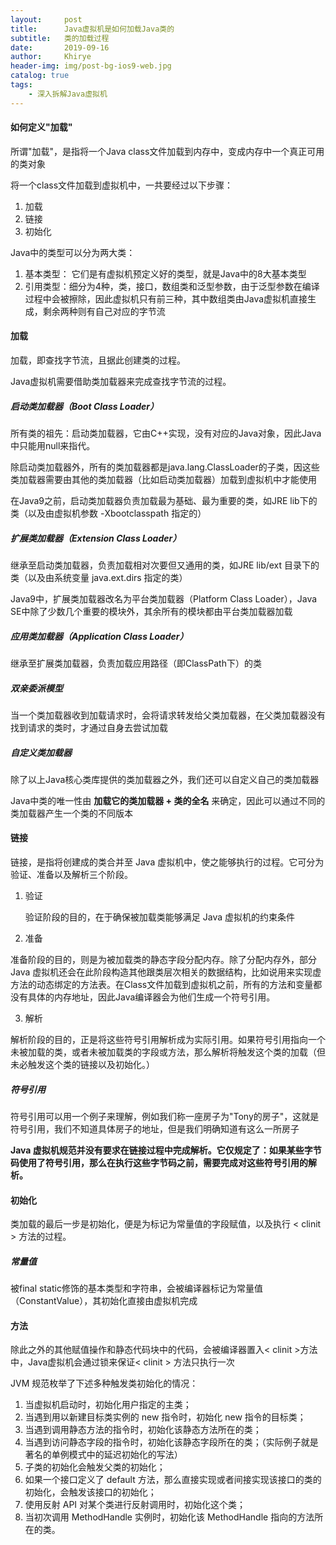 ```yaml
---
layout:     post
title:      Java虚拟机是如何加载Java类的
subtitle:   类的加载过程
date:       2019-09-16
author:     Khirye
header-img: img/post-bg-ios9-web.jpg
catalog: true
tags:
    - 深入拆解Java虚拟机
---
```

#### 如何定义"加载"

所谓"加载"，是指将一个Java class文件加载到内存中，变成内存中一个真正可用的类对象

将一个class文件加载到虚拟机中，一共要经过以下步骤：

1. 加载
2. 链接
3. 初始化

Java中的类型可以分为两大类：

1. 基本类型： 它们是有虚拟机预定义好的类型，就是Java中的8大基本类型
2. 引用类型：细分为4种，类，接口，数组类和泛型参数，由于泛型参数在编译过程中会被擦除，因此虚拟机只有前三种，其中数组类由Java虚拟机直接生成，剩余两种则有自己对应的字节流



#### 加载

加载，即查找字节流，且据此创建类的过程。

Java虚拟机需要借助类加载器来完成查找字节流的过程。

##### 启动类加载器（Boot Class Loader）

所有类的祖先：启动类加载器，它由C++实现，没有对应的Java对象，因此Java中只能用null来指代。

除启动类加载器外，所有的类加载器都是java.lang.ClassLoader的子类，因这些类加载器需要由其他的类加载器（比如启动类加载器）加载到虚拟机中才能使用

在Java9之前，启动类加载器负责加载最为基础、最为重要的类，如JRE lib下的类（以及由虚拟机参数 -Xbootclasspath 指定的）

##### 扩展类加载器（Extension Class Loader）

继承至启动类加载器，负责加载相对次要但又通用的类，如JRE lib/ext 目录下的类（以及由系统变量 java.ext.dirs 指定的类）

Java9中，扩展类加载器改名为平台类加载器（Platform Class Loader），Java SE中除了少数几个重要的模块外，其余所有的模块都由平台类加载器加载

##### 应用类加载器（Application Class Loader）

继承至扩展类加载器，负责加载应用路径（即ClassPath下）的类

##### 双亲委派模型

当一个类加载器收到加载请求时，会将请求转发给父类加载器，在父类加载器没有找到请求的类时，才通过自身去尝试加载

##### 自定义类加载器

除了以上Java核心类库提供的类加载器之外，我们还可以自定义自己的类加载器

Java中类的唯一性由 **加载它的类加载器 + 类的全名** 来确定，因此可以通过不同的类加载器产生一个类的不同版本



#### 链接

链接，是指将创建成的类合并至 Java 虚拟机中，使之能够执行的过程。它可分为验证、准备以及解析三个阶段。

1. 验证

   验证阶段的目的，在于确保被加载类能够满足 Java 虚拟机的约束条件

2. 准备

​       准备阶段的目的，则是为被加载类的静态字段分配内存。除了分配内存外，部分 Java 虚拟机还会在此阶段构造其他跟类层次相关的数据结构，比如说用来实现虚方法的动态绑定的方法表。在Class文件加载到虚拟机之前，所有的方法和变量都没有具体的内存地址，因此Java编译器会为他们生成一个符号引用。

3. 解析

​      解析阶段的目的，正是将这些符号引用解析成为实际引用。如果符号引用指向一个未被加载的类，或者未被加载类的字段或方法，那么解析将触发这个类的加载（但未必触发这个类的链接以及初始化。）

##### 符号引用

符号引用可以用一个例子来理解，例如我们称一座房子为"Tony的房子"，这就是符号引用，我们不知道具体房子的地址，但是我们明确知道有这么一所房子

**Java 虚拟机规范并没有要求在链接过程中完成解析。它仅规定了：如果某些字节码使用了符号引用，那么在执行这些字节码之前，需要完成对这些符号引用的解析。**



#### 初始化

类加载的最后一步是初始化，便是为标记为常量值的字段赋值，以及执行 < clinit > 方法的过程。

##### 常量值

被final static修饰的基本类型和字符串，会被编译器标记为常量值（ConstantValue），其初始化直接由虚拟机完成

#### <clinit>方法

除此之外的其他赋值操作和静态代码块中的代码，会被编译器置入< clinit >方法中，Java虚拟机会通过锁来保证< clinit > 方法只执行一次

JVM 规范枚举了下述多种触发类初始化的情况：

1. 当虚拟机启动时，初始化用户指定的主类；
2. 当遇到用以新建目标类实例的 new 指令时，初始化 new 指令的目标类；
3. 当遇到调用静态方法的指令时，初始化该静态方法所在的类；
4. 当遇到访问静态字段的指令时，初始化该静态字段所在的类；（实际例子就是著名的单例模式中的延迟初始化的写法）
5. 子类的初始化会触发父类的初始化；
6. 如果一个接口定义了 default 方法，那么直接实现或者间接实现该接口的类的初始化，会触发该接口的初始化；
7. 使用反射 API 对某个类进行反射调用时，初始化这个类；
8. 当初次调用 MethodHandle 实例时，初始化该 MethodHandle 指向的方法所在的类。









#### 
